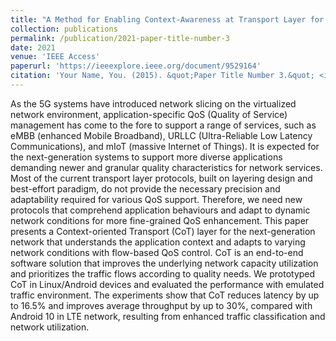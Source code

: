 ```yaml
---
title: "A Method for Enabling Context-Awareness at Transport Layer for Improved Quality-of-Service Control"
collection: publications
permalink: /publication/2021-paper-title-number-3
date: 2021
venue: 'IEEE Access'
paperurl: 'https://ieeexplore.ieee.org/document/9529164'
citation: 'Your Name, You. (2015). &quot;Paper Title Number 3.&quot; <i>Journal 1</i>. 1(3).'
---
```


As the 5G systems have introduced network slicing on the virtualized network environment, application-specific QoS (Quality of Service) management has come to the fore to support a range of services, such as eMBB (enhanced Mobile Broadband), URLLC (Ultra-Reliable Low Latency Communications), and mIoT (massive Internet of Things). It is expected for the next-generation systems to support more diverse applications demanding newer and granular quality characteristics for network services. Most of the current transport layer protocols, built on layering design and best-effort paradigm, do not provide the necessary precision and adaptability required for various QoS support. Therefore, we need new protocols that comprehend application behaviours and adapt to dynamic network conditions for more fine-grained QoS enhancement. This paper presents a Context-oriented Transport (CoT) layer for the next-generation network that understands the application context and adapts to varying network conditions with flow-based QoS control. CoT is an end-to-end software solution that improves the underlying network capacity utilization and prioritizes the traffic flows according to quality needs. We prototyped CoT in Linux/Android devices and evaluated the performance with emulated traffic environment. The experiments show that CoT reduces latency by up to 16.5% and improves average throughput by up to 30%, compared with Android 10 in LTE network, resulting from enhanced traffic classification and network utilization.
